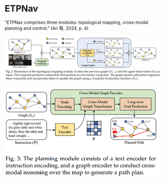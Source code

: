 # ETPNav 

“ETPNav comprises three modules: topological mapping, cross-modal planning and control.” (An 等, 2024, p. 4)

![7cdd6ae394c876b32cf566b4e3bcac50](assets/7cdd6ae394c876b32cf566b4e3bcac50.png)

![fab30bb450d61a1dc2cb7d857e5212f8](assets/fab30bb450d61a1dc2cb7d857e5212f8.png)

